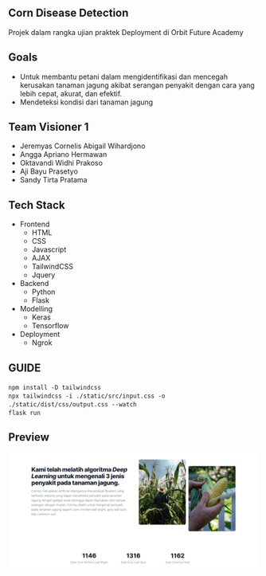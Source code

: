 ## Corn Disease Detection

Projek dalam rangka ujian praktek Deployment di Orbit Future Academy

## Goals
* Untuk membantu petani dalam mengidentifikasi dan mencegah kerusakan tanaman jagung akibat serangan penyakit dengan cara yang lebih cepat, akurat, dan efektif.
* Mendeteksi kondisi dari tanaman jagung

## Team Visioner 1
* Jeremyas Cornelis Abigail Wihardjono
* Angga Apriano Hermawan
* Oktavandi Widhi Prakoso
* Aji Bayu Prasetyo
* Sandy Tirta Pratama

## Tech Stack
* Frontend
    * HTML
    * CSS
    * Javascript
    * AJAX
    * TailwindCSS
    * Jquery
* Backend
    * Python
    * Flask
* Modelling
    * Keras
    * Tensorflow
* Deployment
    * Ngrok

## GUIDE

`npm install -D tailwindcss` <br>
`npx tailwindcss -i ./static/src/input.css -o ./static/dist/css/output.css --watch` <br>
`flask run` <br>

## Preview
![Demo-image](prev-ss-web.png)
